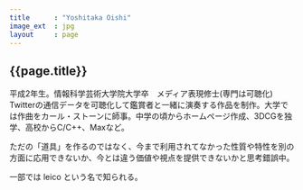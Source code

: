 ```yaml
---
title      : "Yoshitaka Oishi"
image_ext  : jpg
layout     : page
---
```


## {{page.title}}

平成2年生。情報科学芸術大学院大学卒　メディア表現修士(専門は可聴化)  
Twitterの通信データを可聴化して鑑賞者と一緒に演奏する作品を制作。大学では作曲をカール・ストーンに師事。中学の頃からホームページ作成、3DCGを独学、高校からC/C++、Maxなど。

ただの「道具」を作るのではなく、今まで利用されてなかった性質や特性を別の方面に応用できないか、今とは違う価値や視点を提供できないかと思考錯誤中。

一部では leico という名で知られる。
